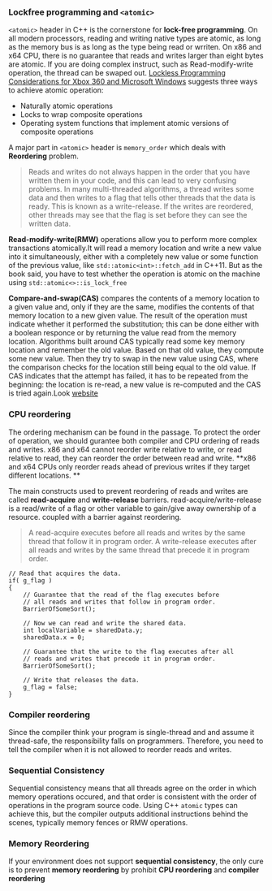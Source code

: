 ### Lockfree programming and `<atomic>`
`<atomic>` header in C++ is the cornerstone for  **lock-free programming**. On all modern processors, reading and writing native types are atomic, as long as the memory bus is as long as the type being read or wrriten. On x86 and x64 CPU,  there is no guarantee that reads and writes larger than eight bytes are atomic. If you are doing complex instruct, such as Read-modify-write operation, the thread can be swaped out.
[Lockless Programming Considerations for Xbox 360 and Microsoft Windows](https://msdn.microsoft.com/en-us/library/windows/desktop/12a04hfd(v=vs.85).aspx) suggests three ways to achieve atomic operation:
- Naturally atomic operations
- Locks to wrap composite operations
- Operating system functions that implement atomic versions of composite operations

A major part in `<atomic>` header is `memory_order` which deals with **Reordering** problem.
> Reads and writes do not always happen in the order that you have written them in your code, and this can lead to very confusing problems. In many multi-threaded algorithms, a thread writes some data and then writes to a flag that tells other threads that the data is ready. This is known as a write-release. If the writes are reordered, other threads may see that the flag is set before they can see the written data.

**Read-modify-write(RMW)** operations allow you to perform more complex transactions atomically.It will read a memory location and write a new value into it simultaneously, either with a completely new value or some function of the previous value, like `std::atomic<int>::fetch_add` in C++11. But as the book said, you have to test whether the operation is atomic on the machine using `std::atomic<>::is_lock_free`

**Compare-and-swap(CAS)** compares the contents of a memory location to a given value and, only if they are the same, modifies the contents of that memory location to a new given value. The result of the operation must indicate whether it performed the substitution; this can be done either with a boolean responce or by returning the value read from the memory location.
Algorithms built around CAS typically read some key memory location and remember the old value. Based on that old value, they compute some new value. Then they try to swap in the new value using CAS, where the comparison checks for the location still being equal to the old value. If CAS indicates that the attempt has failed, it has to be repeated from the beginning: the location is re-read, a new value is re-computed and the CAS is tried again.Look [website](https://en.wikipedia.org/wiki/Compare-and-swap)

### CPU reordering

The ordering mechanism can be found in the passage. To protect the order of operation, we should gurantee both compiler and CPU ordering of reads and writes. x86 and x64 cannot reorder write relative to write, or read relative to read, they can reorder the order between read and write.
**x86 and x64 CPUs only reorder reads ahead of previous writes if they target different locations. **

The main constructs used to prevent reordering of reads and writes are called **read-acquire** and **write-release** barriers. read-acquire/write-release is a read/write of a flag or other variable to gain/give away ownership of a resource. coupled with a barrier against reordering.
>A read-acquire executes before all reads and writes by the same thread that follow it in program order.
A write-release executes after all reads and writes by the same thread that precede it in program order.

    // Read that acquires the data.
    if( g_flag )
    {
        // Guarantee that the read of the flag executes before
        // all reads and writes that follow in program order.
        BarrierOfSomeSort();

        // Now we can read and write the shared data.
        int localVariable = sharedData.y;
        sharedData.x = 0;

        // Guarantee that the write to the flag executes after all
        // reads and writes that precede it in program order.
        BarrierOfSomeSort();

        // Write that releases the data.
        g_flag = false;
    }

### Compiler reordering
Since the compiler think your program is single-thread and and assume it thread-safe, the responsibility falls on programmers. Therefore, you need to tell the compiler when it is not allowed to reorder reads and writes.






### Sequential Consistency
Sequential consistency means that all threads agree on the order in which memory operations occured, and that order is consistent with the order of operations in the program source code.
Using C++ `atomic` types can achieve this, but the compiler outputs additional instructions behind the scenes, typically memory fences or RMW operations.
### Memory Reordering
If your environment does not support **sequential consistency**, the only cure is to prevent **memory reordering** by prohibit **CPU reordering** and **compiler reordering**
